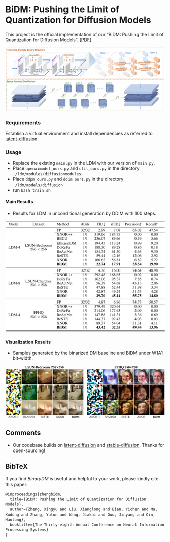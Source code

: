 # BiDM: Pushing the Limit of Quantization for Diffusion Models
This project is the official implementation of our “BiDM: Pushing the Limit of Quantization for Diffusion Models”. [[PDF](https://openreview.net/pdf?id=oWAItGB8LJ)]

![framework](imgs/framework.png)

### Requirements

Establish a virtual environment and install dependencies as referred to [latent-diffusion](https://github.com/CompVis/latent-diffusion).

### Usage

- Replace the existing `main.py` in the LDM with our version of `main.py`.
- Place `openaimodel_ours.py` and `util_ours.py` in the directory `./ldm/modules/diffusionmodules`.
- Place `ddpm_ours.py` and `ddim_ours.py` in the directory  `./ldm/models/diffusion`
- run `bash train.sh`

#### Main Results

- Results for LDM in unconditional generation by DDIM with 100 steps.

![table](imgs/table.png)

#### Visualization Results

- Samples generated by the binarized DM baseline and BiDM under W1A1 bit-width.

![samples](imgs/samples.png)

## Comments

- Our codebase builds on [latent-diffusion](https://github.com/CompVis/latent-diffusion) and [stable-diffusion](https://github.com/CompVis/stable-diffusion). Thanks for open-sourcing!

## BibTeX

If you find *BinaryDM* is useful and helpful to your work, please kindly cite this paper:

```
@inproceedings{zhengbidm,
  title={BiDM: Pushing the Limit of Quantization for Diffusion Models},
  author={Zheng, Xingyu and Liu, Xianglong and Bian, Yichen and Ma, Xudong and Zhang, Yulun and Wang, Jiakai and Guo, Jinyang and Qin, Haotong},
  booktitle={The Thirty-eighth Annual Conference on Neural Information Processing Systems}
}
```







